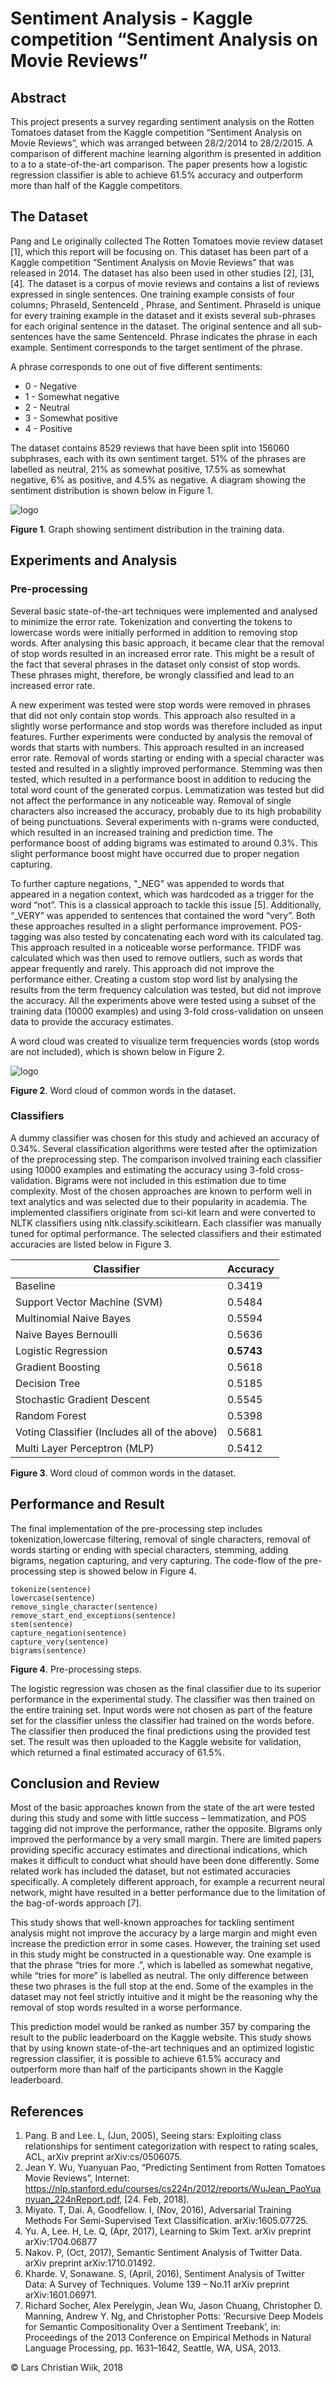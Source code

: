 # Sentiment Analysis - Kaggle competition “Sentiment Analysis on Movie Reviews”

## Abstract
This project presents a survey regarding sentiment analysis on the Rotten Tomatoes dataset from the Kaggle competition “Sentiment Analysis on Movie Reviews”, which was arranged between 28/2/2014 to 28/2/2015. A comparison of different machine learning algorithm is presented in addition to a to a state-of-the-art comparison. The paper presents how a logistic regression classifier is able to achieve 61.5% accuracy and outperform more than half of the Kaggle competitors.

## The Dataset
Pang and Le originally collected The Rotten Tomatoes movie review dataset [1], which this report will be focusing on. This dataset has been part of a Kaggle competition “Sentiment Analysis on Movie Reviews” that was released in 2014. The dataset has also been used in other studies [2], [3], [4]. The dataset is a corpus of movie reviews and contains a list of reviews expressed in single sentences. One training example consists of four columns; PhraseId, SentenceId , Phrase, and Sentiment. PhraseId is unique for every training example in the dataset and it exists several sub-phrases for each original sentence in the dataset. The original sentence and all sub-sentences have the same SentenceId. Phrase indicates the phrase in each example. Sentiment corresponds to the target sentiment of the phrase.

A phrase corresponds to one out of five different sentiments:
* 0 - Negative
* 1 - Somewhat negative
* 2 - Neutral
* 3 - Somewhat positive
* 4 - Positive

The dataset contains 8529 reviews that have been split into 156060 subphrases, each with its own sentiment target. 51% of the phrases are labelled as neutral, 21% as somewhat positive, 17.5% as somewhat negative, 6% as positive, and 4.5% as negative. A diagram showing the sentiment distribution is shown below in Figure 1.

![logo](./Images/image1.png?raw=true)

**Figure 1**. Graph showing sentiment distribution in the training data.

## Experiments and Analysis

### Pre-processing

Several basic state-of-the-art techniques were implemented and analysed to minimize the error rate. Tokenization and converting the tokens to lowercase words were initially performed in addition to removing stop words. After analysing this basic approach, it became clear that the removal of stop words resulted in an increased error rate. This might be a result of the fact that several phrases in the dataset only consist of stop words. These phrases might, therefore, be wrongly classified and lead to an increased error rate.

A new experiment was tested were stop words were removed in phrases that did not only contain stop words. This approach also resulted in a slightly worse performance and stop words was therefore included as input features. Further experiments were conducted by analysis the removal of words that starts with numbers. This approach resulted in an increased error rate. Removal of words starting or ending with a special character was tested and resulted in a slightly improved performance. Stemming was then tested, which resulted in a performance boost in addition to reducing the total word count of the generated corpus. Lemmatization was tested but did not affect the performance in any noticeable way. Removal of single characters also increased the accuracy, probably due to its high probability of being punctuations. Several experiments with n-grams were conducted, which resulted in an increased training and prediction time. The performance boost of adding bigrams was estimated to around 0.3%. This slight performance boost might have occurred due to proper negation capturing.

To further capture negations, "\_NEG" was appended to words that appeared in a negation context, which was hardcoded as a trigger for the word “not”. This is a classical approach to tackle this issue [5]. Additionally, “\_VERY” was appended to sentences that contained the word “very”. Both these approaches resulted in a slight performance improvement. POS-tagging was also tested by concatenating each word with its calculated tag. This approach resulted in a noticeable worse performance. TFIDF was calculated which was then used to remove outliers, such as words that appear frequently and rarely. This approach did not improve the performance either. Creating a custom stop word list by analysing the results from the term frequency calculation was tested, but did not improve the accuracy. All the experiments above were tested using a subset of the training data (10000 examples) and using 3-fold cross-validation on unseen data to provide the accuracy estimates.

A word cloud was created to visualize term frequencies words (stop words are not included), which is shown below in Figure 2.

![logo](./Images/image2.png?raw=true)

**Figure 2**. Word cloud of common words in the dataset.

### Classifiers

A dummy classifier was chosen for this study and achieved an accuracy of 0.34%. Several classification algorithms were tested after the optimization of the preprocessing step. The comparison involved training each classifier using 10000 examples and estimating the accuracy using 3-fold cross-validation. Bigrams were not included in this estimation due to time complexity. Most of the chosen approaches are known to perform well in text analytics and was selected due to their popularity in academia. The implemented classifiers originate from sci-kit learn and were converted to NLTK classifiers using nltk.classify.scikitlearn. Each classifier was manually tuned for optimal performance. The selected classifiers and their estimated accuracies are listed below in Figure 3.



| Classifier   | Accuracy        |
|-             |-                |
| Baseline     | 0.3419          |
| Support Vector Machine (SVM)     | 0.5484        |
| Multinomial Naive Bayes     | 0.5594   |
| Naive Bayes Bernoulli     | 0.5636   |
| Logistic Regression     | **0.5743**   |
| Gradient Boosting     | 0.5618   |
| Decision Tree     | 0.5185   |
| Stochastic Gradient Descent     | 0.5545   |
| Random Forest     | 0.5398   |
| Voting Classifier (Includes all of the above)     | 0.5681   |
| Multi Layer Perceptron (MLP)     |  0.5412   |

**Figure 3**. Word cloud of common words in the dataset.

## Performance and Result

The final implementation of the pre-processing step includes tokenization,lowercase filtering, removal of single characters, removal of words starting or ending with special characters, stemming, adding bigrams, negation capturing, and very capturing. The code-flow of the pre-processing step is showed below in Figure 4.

```
tokenize(sentence)
lowercase(sentence)
remove_single_character(sentence)
remove_start_end_exceptions(sentence)
stem(sentence)
capture_negation(sentence)
capture_very(sentence)
bigrams(sentence)
```

**Figure 4**. Pre-processing steps.

The logistic regression was chosen as the final classifier due to its superior performance in the experimental study. The classifier was then trained on the entire training set. Input words were not chosen as part of the feature set for the classifier unless the classifier had trained on the words before. The classifier then produced the final predictions using the provided test set. The result was then uploaded to the Kaggle website for validation, which returned a final estimated accuracy of 61.5%.

## Conclusion and Review

Most of the basic approaches known from the state of the art were tested during this study and some with little success – lemmatization, and POS tagging did not improve the performance, rather the opposite. Bigrams only improved the performance by a very small margin. There are limited papers providing specific accuracy estimates and directional indications, which makes it difficult to conduct what should have been done differently. Some related work has included the dataset, but not estimated accuracies specifically. A completely different approach, for example a recurrent neural network, might have resulted in a better performance due to the limitation of the bag-of-words approach [7].

This study shows that well-known approaches for tackling sentiment analysis might not improve the accuracy by a large margin and might even increase the prediction error in some cases. However, the training set used in this study might be constructed in a questionable way. One example is that the phrase “tries for more .”, which is labelled as somewhat negative, while “tries for more” is labelled as neutral. The only difference between these two phrases is the full stop at the end. Some of the examples in the dataset may not feel strictly intuitive and it might be the reasoning why the removal of stop words resulted in a worse performance.

This prediction model would be ranked as number 357 by comparing the result to the public leaderboard on the Kaggle website. This study shows that by using known state-of-the-art techniques and an optimized logistic regression classifier, it is possible to achieve 61.5% accuracy and outperform more than half of the participants shown in the Kaggle leaderboard.

## References
1. Pang. B and Lee. L, (Jun, 2005), Seeing stars: Exploiting class relationships for sentiment categorization with respect to rating scales, ACL, arXiv preprint arXiv:cs/0506075.
2. Jean Y. Wu, Yuanyuan Pao, “Predicting Sentiment from Rotten Tomatoes Movie Reviews”, Internet: https://nlp.stanford.edu/courses/cs224n/2012/reports/WuJean_PaoYuanyuan_224nReport.pdf, [24. Feb, 2018].
3. Miyato. T, Dai. A, Goodfellow. I, (Nov, 2016), Adversarial Training Methods For Semi-Supervised Text Classification. arXiv:1605.07725.
4. Yu. A, Lee. H, Le. Q, (Apr, 2017), Learning to Skim Text. arXiv preprint arXiv:1704.06877
5. Nakov. P, (Oct, 2017), Semantic Sentiment Analysis of Twitter Data. arXiv preprint arXiv:1710.01492.
6. Kharde. V, Sonawane. S, (April, 2016), Sentiment Analysis of Twitter Data: A Survey of Techniques. Volume 139 – No.11 arXiv preprint arXiv:1601.06971.
7. Richard Socher, Alex Perelygin, Jean Wu, Jason Chuang, Christopher D. Manning, Andrew Y. Ng, and Christopher Potts: ‘Recursive Deep Models for Semantic Compositionality Over a Sentiment Treebank’, in: Proceedings of the 2013 Conference on Empirical Methods in Natural Language Processing, pp. 1631–1642, Seattle, WA, USA, 2013.

© Lars Christian Wiik, 2018
